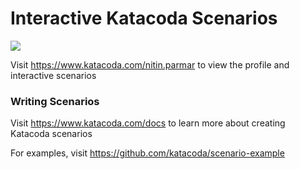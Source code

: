 # Interactive Katacoda Scenarios

[![](http://shields.katacoda.com/katacoda/nitin.parmar/count.svg)](https://www.katacoda.com/nitin.parmar "Get your profile on Katacoda.com")

Visit https://www.katacoda.com/nitin.parmar to view the profile and interactive scenarios

### Writing Scenarios
Visit https://www.katacoda.com/docs to learn more about creating Katacoda scenarios

For examples, visit https://github.com/katacoda/scenario-example
